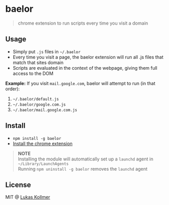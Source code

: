 # baelor

> chrome extension to run scripts every time you visit a domain

## Usage
- Simply put `.js` files in `~/.baelor`
- Every time you visit a page, the baelor extension will run all .js files that match that sites domain
- Scripts are evaluated in the context of the webpage, giving them full access to the DOM

**Example:**
If you visit `mail.google.com`, baelor will attempt to run (in that order):
1. `~/.baelor/default.js`
2. `~/.baelor/google.com.js`
3. `~/.baelor/mail.google.com.js`

## Install
- `npm install -g baelor`
- [Install the chrome extension](https://chrome.google.com/webstore/detail/baelor/mcplegldcmlkfdcpjgealhbfdecklpbp)

> **NOTE**  
> Installing the module will automatically set up a `launchd` agent in `~/Library/LaunchAgents`  
> Running `npm uninstall -g baelor` removes the `launchd` agent

## License
MIT @ [Lukas Kollmer](https://lukaskollmer.me)
